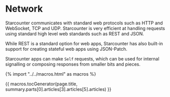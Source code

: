# Network

Starcounter communicates with standard web protocols such as HTTP and WebSocket, TCP and UDP. Starcounter is very efficient at handling requests using standard high level web standards such as REST and JSON.

While REST is a standard option for web apps, Starcounter has also built-in support for creating stateful web apps using JSON-Patch.

Starcounter apps can make `Self` requests, which can be used for internal signalling or composing responses from smaller bits and pieces.

{% import "../../macros.html" as macros %}

{{ macros.tocGenerator(page.title, summary.parts[0].articles[3].articles[5].articles) }}
